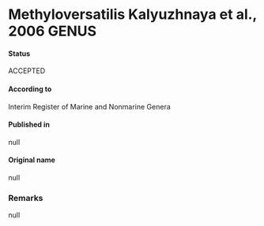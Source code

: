 # Methyloversatilis Kalyuzhnaya et al., 2006 GENUS

#### Status
ACCEPTED

#### According to
Interim Register of Marine and Nonmarine Genera

#### Published in
null

#### Original name
null

### Remarks
null